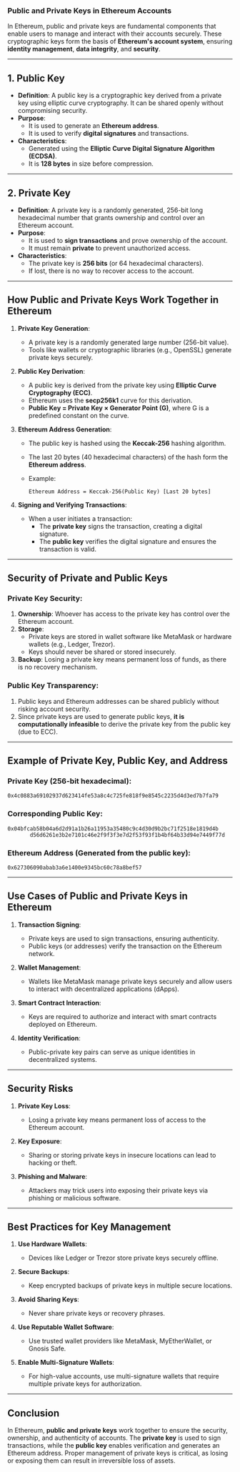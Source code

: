 ### **Public and Private Keys in Ethereum Accounts**

In Ethereum, public and private keys are fundamental components that enable users to manage and interact with their accounts securely. These cryptographic keys form the basis of **Ethereum's account system**, ensuring **identity management**, **data integrity**, and **security**.

---

## **1. Public Key**

- **Definition**: A public key is a cryptographic key derived from a private key using elliptic curve cryptography. It can be shared openly without compromising security.
- **Purpose**:
    - It is used to generate an **Ethereum address**.
    - It is used to verify **digital signatures** and transactions.
- **Characteristics**:
    - Generated using the **Elliptic Curve Digital Signature Algorithm (ECDSA)**.
    - It is **128 bytes** in size before compression.

---

## **2. Private Key**

- **Definition**: A private key is a randomly generated, 256-bit long hexadecimal number that grants ownership and control over an Ethereum account.
- **Purpose**:
    - It is used to **sign transactions** and prove ownership of the account.
    - It must remain **private** to prevent unauthorized access.
- **Characteristics**:
    - The private key is **256 bits** (or 64 hexadecimal characters).
    - If lost, there is no way to recover access to the account.

---

## **How Public and Private Keys Work Together in Ethereum**

1. **Private Key Generation**:
    
    - A private key is a randomly generated large number (256-bit value).
    - Tools like wallets or cryptographic libraries (e.g., OpenSSL) generate private keys securely.
2. **Public Key Derivation**:
    
    - A public key is derived from the private key using **Elliptic Curve Cryptography (ECC)**.
    - Ethereum uses the **secp256k1** curve for this derivation.
    - **Public Key = Private Key × Generator Point (G)**, where G is a predefined constant on the curve.
3. **Ethereum Address Generation**:
    
    - The public key is hashed using the **Keccak-256** hashing algorithm.
    - The last 20 bytes (40 hexadecimal characters) of the hash form the **Ethereum address**.
    - Example:
        
        ```
        Ethereum Address = Keccak-256(Public Key) [Last 20 bytes]
        ```
        
4. **Signing and Verifying Transactions**:
    
    - When a user initiates a transaction:
        - The **private key** signs the transaction, creating a digital signature.
        - The **public key** verifies the digital signature and ensures the transaction is valid.

---

## **Security of Private and Public Keys**

### **Private Key Security**:

1. **Ownership**: Whoever has access to the private key has control over the Ethereum account.
2. **Storage**:
    - Private keys are stored in wallet software like MetaMask or hardware wallets (e.g., Ledger, Trezor).
    - Keys should never be shared or stored insecurely.
3. **Backup**: Losing a private key means permanent loss of funds, as there is no recovery mechanism.

### **Public Key Transparency**:

1. Public keys and Ethereum addresses can be shared publicly without risking account security.
2. Since private keys are used to generate public keys, **it is computationally infeasible** to derive the private key from the public key (due to ECC).

---

## **Example of Private Key, Public Key, and Address**

### Private Key (256-bit hexadecimal):

```
0x4c0883a69102937d623414fe53a8c4c725fe818f9e8545c2235d4d3ed7b7fa79
```

### Corresponding Public Key:

```
0x04bfcab58b04a6d2d91a1b26a11953a35480c9c4d30d9b2bc71f2518e1819d4b
       d56d6261e3b2e7101c46e2f9f3f3e7d2f53f93f1b4bf64b33d94e7449f77d
```

### Ethereum Address (Generated from the public key):

```
0x627306090abab3a6e1400e9345bc60c78a8bef57
```

---

## **Use Cases of Public and Private Keys in Ethereum**

1. **Transaction Signing**:
    
    - Private keys are used to sign transactions, ensuring authenticity.
    - Public keys (or addresses) verify the transaction on the Ethereum network.
2. **Wallet Management**:
    
    - Wallets like MetaMask manage private keys securely and allow users to interact with decentralized applications (dApps).
3. **Smart Contract Interaction**:
    
    - Keys are required to authorize and interact with smart contracts deployed on Ethereum.
4. **Identity Verification**:
    
    - Public-private key pairs can serve as unique identities in decentralized systems.

---

## **Security Risks**

1. **Private Key Loss**:
    
    - Losing a private key means permanent loss of access to the Ethereum account.
2. **Key Exposure**:
    
    - Sharing or storing private keys in insecure locations can lead to hacking or theft.
3. **Phishing and Malware**:
    
    - Attackers may trick users into exposing their private keys via phishing or malicious software.

---

## **Best Practices for Key Management**

1. **Use Hardware Wallets**:
    
    - Devices like Ledger or Trezor store private keys securely offline.
2. **Secure Backups**:
    
    - Keep encrypted backups of private keys in multiple secure locations.
3. **Avoid Sharing Keys**:
    
    - Never share private keys or recovery phrases.
4. **Use Reputable Wallet Software**:
    
    - Use trusted wallet providers like MetaMask, MyEtherWallet, or Gnosis Safe.
5. **Enable Multi-Signature Wallets**:
    
    - For high-value accounts, use multi-signature wallets that require multiple private keys for authorization.

---

## **Conclusion**

In Ethereum, **public and private keys** work together to ensure the security, ownership, and authenticity of accounts. The **private key** is used to sign transactions, while the **public key** enables verification and generates an Ethereum address. Proper management of private keys is critical, as losing or exposing them can result in irreversible loss of assets.